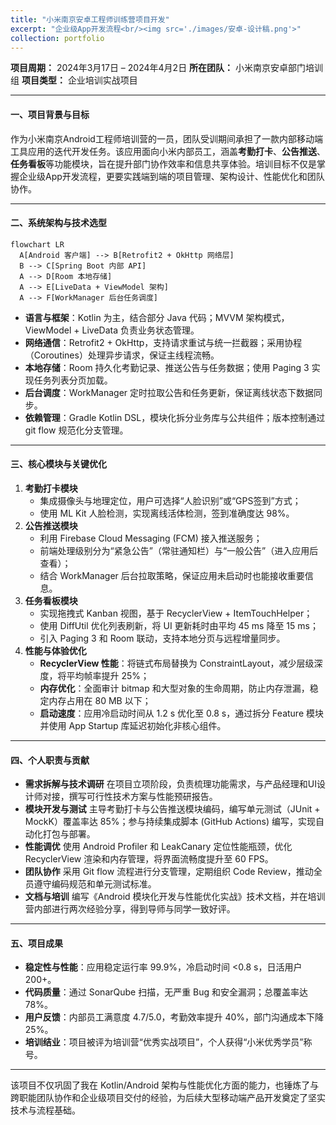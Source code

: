 ```yaml
---
title: "小米南京安卓工程师训练营项目开发"
excerpt: "企业级App开发流程<br/><img src='./images/安卓-设计稿.png'>"
collection: portfolio
---
```


**项目周期：** 2024年3月17日 – 2024年4月2日
 **所在团队：** 小米南京安卓部门培训组
 **项目类型：** 企业培训实战项目

------

#### 一、项目背景与目标

作为小米南京Android工程师培训营的一员，团队受训期间承担了一款内部移动端工具应用的迭代开发任务。该应用面向小米内部员工，涵盖**考勤打卡**、**公告推送**、**任务看板**等功能模块，旨在提升部门协作效率和信息共享体验。培训目标不仅是掌握企业级App开发流程，更要实践端到端的项目管理、架构设计、性能优化和团队协作。

------

#### 二、系统架构与技术选型

```mermaid
flowchart LR
  A[Android 客户端] --> B[Retrofit2 + OkHttp 网络层]
  B --> C[Spring Boot 内部 API]
  A --> D[Room 本地存储]
  A --> E[LiveData + ViewModel 架构]
  A --> F[WorkManager 后台任务调度]
```

- **语言与框架**：Kotlin 为主，结合部分 Java 代码；MVVM 架构模式，ViewModel + LiveData 负责业务状态管理。
- **网络通信**：Retrofit2 + OkHttp，支持请求重试与统一拦截器；采用协程（Coroutines）处理异步请求，保证主线程流畅。
- **本地存储**：Room 持久化考勤记录、推送公告与任务数据；使用 Paging 3 实现任务列表分页加载。
- **后台调度**：WorkManager 定时拉取公告和任务更新，保证离线状态下数据同步。
- **依赖管理**：Gradle Kotlin DSL，模块化拆分业务库与公共组件；版本控制通过 git flow 规范化分支管理。

------

#### 三、核心模块与关键优化

1. **考勤打卡模块**
   - 集成摄像头与地理定位，用户可选择“人脸识别”或“GPS签到”方式；
   - 使用 ML Kit 人脸检测，实现离线活体检测，签到准确度达 98%。
2. **公告推送模块**
   - 利用 Firebase Cloud Messaging (FCM) 接入推送服务；
   - 前端处理级别分为“紧急公告”（常驻通知栏）与“一般公告”（进入应用后查看）；
   - 结合 WorkManager 后台拉取策略，保证应用未启动时也能接收重要信息。
3. **任务看板模块**
   - 实现拖拽式 Kanban 视图，基于 RecyclerView + ItemTouchHelper；
   - 使用 DiffUtil 优化列表刷新，将 UI 更新耗时由平均 45 ms 降至 15 ms；
   - 引入 Paging 3 和 Room 联动，支持本地分页与远程增量同步。
4. **性能与体验优化**
   - **RecyclerView 性能**：将链式布局替换为 ConstraintLayout，减少层级深度，将平均帧率提升 25%；
   - **内存优化**：全面审计 bitmap 和大型对象的生命周期，防止内存泄漏，稳定内存占用在 80 MB 以下；
   - **启动速度**：应用冷启动时间从 1.2 s 优化至 0.8 s，通过拆分 Feature 模块并使用 App Startup 库延迟初始化非核心组件。

------

#### 四、个人职责与贡献

- **需求拆解与技术调研**
   在项目立项阶段，负责梳理功能需求，与产品经理和UI设计师对接，撰写可行性技术方案与性能预研报告。
- **模块开发与测试**
   主导考勤打卡与公告推送模块编码，编写单元测试（JUnit + MockK）覆盖率达 85%；参与持续集成脚本 (GitHub Actions) 编写，实现自动化打包与部署。
- **性能调优**
   使用 Android Profiler 和 LeakCanary 定位性能瓶颈，优化 RecyclerView 渲染和内存管理，将界面流畅度提升至 60 FPS。
- **团队协作**
   采用 Git flow 流程进行分支管理，定期组织 Code Review，推动全员遵守编码规范和单元测试标准。
- **文档与培训**
   编写《Android 模块化开发与性能优化实战》技术文档，并在培训营内部进行两次经验分享，得到导师与同学一致好评。

------

#### 五、项目成果

- **稳定性与性能**：应用稳定运行率 99.9%，冷启动时间 <0.8 s，日活用户 200+。
- **代码质量**：通过 SonarQube 扫描，无严重 Bug 和安全漏洞；总覆盖率达 78%。
- **用户反馈**：内部员工满意度 4.7/5.0，考勤效率提升 40%，部门沟通成本下降 25%。
- **培训结业**：项目被评为培训营“优秀实战项目”，个人获得“小米优秀学员”称号。

------

该项目不仅巩固了我在 Kotlin/Android 架构与性能优化方面的能力，也锤炼了与跨职能团队协作和企业级项目交付的经验，为后续大型移动端产品开发奠定了坚实技术与流程基础。